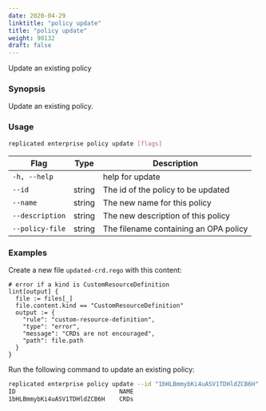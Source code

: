 ```yaml
---
date: 2020-04-29
linktitle: "policy update"
title: "policy update"
weight: 90132
draft: false
---
```


Update an existing policy

### Synopsis

Update an existing policy.

### Usage
```bash
replicated enterprise policy update [flags]
```


| Flag                  | Type   | Description |
|-----------------------|--------|-------------|
| `-h, --help` | | help for update |
| `--id` | string | The id of the policy to be updated |
| `--name` | string | The new name for this policy |
| `--description` | string | The new description of this policy |
| `--policy-file` | string | The filename containing an OPA policy |

### Examples

Create a new file `updated-crd.rego` with this content:
```plaintext
# error if a kind is CustomResourceDefinition
lint[output] {
  file := files[_]
  file.content.kind == "CustomResourceDefinition"
  output := {
    "rule": "custom-resource-definition",
    "type": "error",
    "message": "CRDs are not encouraged",
    "path": file.path
  }
}
```

Run the following command to update an existing policy:
```bash
replicated enterprise policy update --id "1bHLBmmybKi4uASV1TDHldZCB6H" --name "CRDs" --description "CRDs are not encouraged" --policy-file updated-crd.rego
ID                             NAME
1bHLBmmybKi4uASV1TDHldZCB6H    CRDs
```
